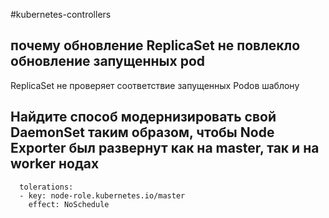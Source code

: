 #kubernetes-controllers

## почему обновление ReplicaSet не повлекло обновление запущенных pod

ReplicaSet не проверяет соответствие запущенных Podов шаблону

## Найдите способ модернизировать свой DaemonSet таким образом, чтобы Node Exporter был развернут как на master, так и на worker нодах

      tolerations:
      - key: node-role.kubernetes.io/master
        effect: NoSchedule
